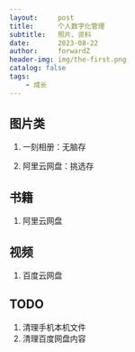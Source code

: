 ```yaml
---
layout:     post
title:      个人数字化管理
subtitle:   照片、资料
date:       2023-08-22
author:     forwardZ
header-img: img/the-first.png
catalog: false
tags:
    - 成长
---
```


## 图片类

1. 一刻相册：无脑存

2. 阿里云网盘：挑选存

## 书籍

1. 阿里云网盘

## 视频

1. 百度云网盘

## TODO
1. 清理手机本机文件
2. 清理百度网盘内容
